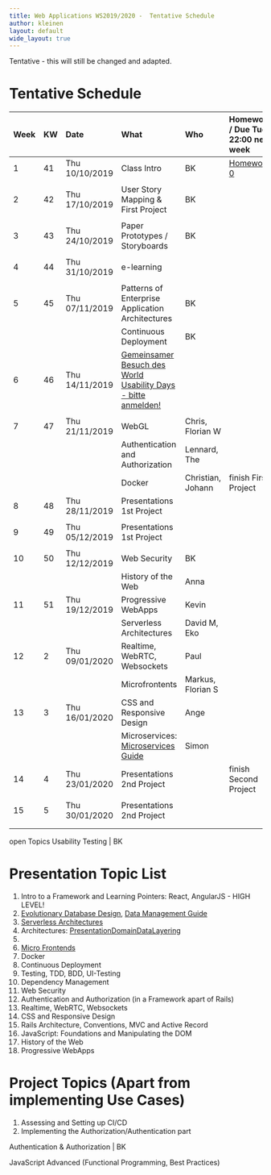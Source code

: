 ```yaml
---
title: Web Applications WS2019/2020 -  Tentative Schedule
author: kleinen
layout: default
wide_layout: true
---
```



Tentative - this will still be changed and adapted.

# Tentative Schedule

| Week | KW | Date           | What                                                                          | Who               | Homework / Due Tue 22:00 next week     |
|:-----|:---|:---------------|:------------------------------------------------------------------------------|:------------------|:---------------------------------------|
| 1    | 41 | Thu 10/10/2019 | Class Intro                                                                   | BK                | [Homework 0](../assignments/homework0) |
|      |    |                |                                                                               |                   |                                        |
| 2    | 42 | Thu 17/10/2019 | User Story Mapping & First Project                                            | BK                |                                        |
|      |    |                |                                                                               |                   |                                        |
| 3    | 43 | Thu 24/10/2019 | Paper Prototypes / Storyboards                                                | BK                |                                        |
|      |    |                |                                                                               |                   |                                        |
| 4    | 44 | Thu 31/10/2019 | e-learning                                                                    |                   |                                        |
|      |    |                |                                                                               |                   |                                        |
| 5    | 45 | Thu 07/11/2019 | Patterns of Enterprise Application Architectures                              | BK                |                                        |
|      |    |                | Continuous Deployment                                                         | BK                |                                        |
| 6    | 46 | Thu 14/11/2019 | [Gemeinsamer Besuch des World Usability Days - bitte anmelden!][1]            |                   |                                        |
|      |    |                |                                                                               |                   |                                        |
| 7    | 47 | Thu 21/11/2019 | WebGL                                                                         | Chris, Florian W  |                                        |
|      |    |                | Authentication and Authorization                                              | Lennard, The      |                                        |
|      |    |                | Docker                                                                        | Christian, Johann | finish First Project                   |
| 8    | 48 | Thu 28/11/2019 | Presentations 1st Project                                                     |                   |                                        |
|      |    |                |                                                                               |                   |                                        |
| 9    | 49 | Thu 05/12/2019 | Presentations 1st Project                                                     |                   |                                        |
|      |    |                |                                                                               |                   |                                        |
| 10   | 50 | Thu 12/12/2019 | Web Security                                                                  | BK                |                                        |
|      |    |                | History of the Web                                                            | Anna              |                                        |
| 11   | 51 | Thu 19/12/2019 | Progressive WebApps                                                           | Kevin             |                                        |
|      |    |                | Serverless Architectures                                                      | David M, Eko      |                                        |
| 12   | 2  | Thu 09/01/2020 | Realtime, WebRTC, Websockets                                                  | Paul              |                                        |
|      |    |                | Microfrontents                                                                | Markus, Florian S |                                        |
| 13   | 3  | Thu 16/01/2020 | CSS and Responsive Design                                                     | Ange              |                                        |
|      |    |                | Microservices: [Microservices Guide](https://martinfowler.com/microservices/) | Simon             |                                        |
| 14   | 4  | Thu 23/01/2020 | Presentations 2nd Project                                                     |                   | finish Second Project                  |
|      |    |                |                                                                               |                   |                                        |
| 15   | 5  | Thu 30/01/2020 | Presentations 2nd Project                                                     |                   |                                        |
|      |    |                |                                                                               |                   |                                        |
|      |    |                |                                                                               |                   |                                        |


open Topics
Usability Testing                  | BK



# Presentation Topic List

1. Intro to a Framework and Learning Pointers: React, AngularJS - HIGH LEVEL!
1. [Evolutionary Database Design](https://martinfowler.com/articles/evodb.html#scenario), [Data Management Guide](https://martinfowler.com/data/)
1. [Serverless Architectures](https://martinfowler.com/articles/serverless.html)
1. Architectures: [PresentationDomainDataLayering](https://martinfowler.com/bliki/PresentationDomainDataLayering.html)
1.
1. [Micro Frontends](https://martinfowler.com/articles/micro-frontends.html)
1. Docker
1. Continuous Deployment
1. Testing, TDD, BDD, UI-Testing  
1. Dependency Management
1. Web Security
1. Authentication and Authorization (in a Framework apart of Rails)
1. Realtime, WebRTC, Websockets
1. CSS and Responsive Design
1. Rails Architecture, Conventions, MVC and Active Record
1. JavaScript: Foundations and Manipulating the DOM
1. History of the Web
1. Progressive WebApps

# Project Topics (Apart from implementing Use Cases)
1. Assessing and Setting up CI/CD
1. Implementing the Authorization/Authentication part

Authentication & Authorization                               | BK

 JavaScript Advanced (Functional Programming, Best Practices)

[1]: https://www.eventbrite.de/e/world-usability-day-berlin-2019-designing-for-the-future-we-want-registrierung-77513275293

